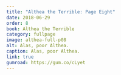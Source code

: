 ```yaml
---
title: "Althea the Terrible: Page Eight"
date: 2018-06-29
order: 8
book: Althea the Terrible
category: fullpage
image: althea-full-p08
alt: Alas, poor Althea.
caption: Alas, poor Althea.
link: true
gumroad: https://gum.co/cLyet
---
```

